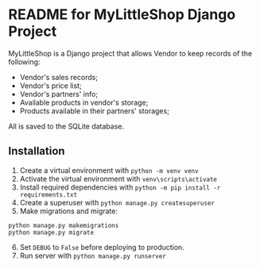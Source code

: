 # README for MyLittleShop Django Project
MyLittleShop is a Django project that allows Vendor to keep records of the following:
- Vendor's sales records;
- Vendor's price list;
- Vendor's partners' info;
- Available products in vendor's storage;
- Products available in their partners' storages;

All is saved to the SQLite database.
## Installation
1. Create a virtual environment with `python -m venv venv`
1. Activate the virtual environment with `venv\scripts\activate`
1. Install required dependencies with `python -m pip install -r requirements.txt`
1. Create a superuser with `python manage.py createsuperuser`
1. Make migrations and migrate:
```
python manage.py makemigrations
python manage.py migrate
```
6. Set `DEBUG` to `False` before deploying to production.
1. Run server with `python manage.py runserver`
